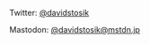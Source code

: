 Twitter: [@davidstosik](https://twitter.com/davidstosik)

Mastodon: <a href="https://mstdn.jp/@davidstosik" rel="me">@davidstosik@mstdn.jp</a>
